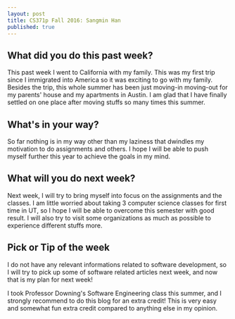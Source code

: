 ```yaml
---
layout: post
title: CS371p Fall 2016: Sangmin Han
published: true
---
```

## What did you do this past week?
This past week I went to California with my family. This was my first trip since I immigrated into America so it was exciting to go with my family. Besides the trip, this whole summer has been just moving-in moving-out for my parents' house and my apartments in Austin. I am glad that I have finally settled on one place after moving stuffs so many times this summer.
## What's in your way?
So far nothing is in my way other than my laziness that dwindles my motivation to do assignments and others. I hope I will be able to push myself further this year to achieve the goals in my mind.
    
## What will you do next week?
Next week, I will try to bring myself into focus on the assignments and the classes. I am little worried about taking 3 computer science classes for first time in UT, so I hope I will be able to overcome this semester with good result. I will also try to visit some organizations as much as possible to experience different stuffs more.
    
## Pick or Tip of the week
I do not have any relevant informations related to software development, so I will try to pick up some of software related articles next week, and now that is my plan for next week!

I took Professor Downing's Software Engineering class this summer, and I strongly recommend to do this blog for an extra credit! This is very easy and somewhat fun extra credit compared to anything else in my opinion.

